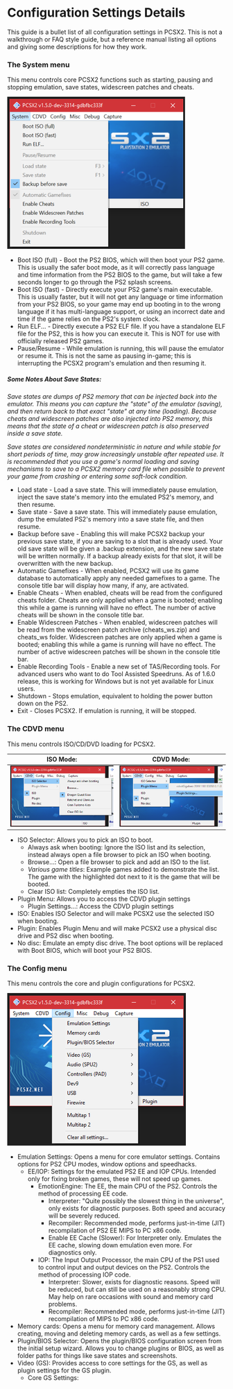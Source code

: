 # Configuration Settings Details
This guide is a bullet list of all configuration settings in PCSX2. This is not a walkthrough or FAQ style guide, but a reference manual listing all options and giving some descriptions for how they work.

### The System menu
This menu controls core PCSX2 functions such as starting, pausing and stopping emulation, save states, widescreen patches and cheats. 

![PCSX2_System.png](PCSX2_System.png)

* Boot ISO (full) - Boot the PS2 BIOS, which will then boot your PS2 game. This is usually the safer boot mode, as it will correctly pass language and time information from the PS2 BIOS to the game, but will take a few seconds longer to go through the PS2 splash screens.
* Boot ISO (fast) - Directly execute your PS2 game's main executable. This is usually faster, but it will not get any language or time information from your PS2 BIOS, so your game may end up booting in to the wrong language if it has multi-language support, or using an incorrect date and time if the game relies on the PS2's system clock.
* Run ELF... - Directly execute a PS2 ELF file. If you have a standalone ELF file for the PS2, this is how you can execute it. This is NOT for use with officially released PS2 games.
* Pause/Resume - While emulation is running, this will pause the emulator or resume it. This is not the same as pausing in-game; this is interrupting the PCSX2 program's emulation and then resuming it.

##### *Some Notes About Save States:*
*Save states are dumps of PS2 memory that can be injected back into the emulator. This means you can capture the "state" of the emulator (saving), and then return back to that exact "state" at any time (loading). Because cheats and widescreen patches are also injected into PS2 memory, this means that the state of a cheat or widescreen patch is also preserved inside a save state.*

*Save states are considered nondeterministic in nature and while stable for short periods of time, may grow increasingly unstable after repeated use. It is recommended that you use a game's normal loading and saving mechanisms to save to a PCSX2 memory card file when possible to prevent your game from crashing or entering some soft-lock condition.*

* Load state - Load a save state. This will immediately pause emulation, inject the save state's memory into the emulated PS2's memory, and then resume. 
* Save state - Save a save state. This will immediately pause emulation, dump the emulated PS2's memory into a save state file, and then resume.
* Backup before save - Enabling this will make PCSX2 backup your previous save state, if you are saving to a slot that is already used. Your old save state will be given a .backup extension, and the new save state will be written normally. If a backup already exists for that slot, it will be overwritten with the new backup.
* Automatic Gamefixes - When enabled, PCSX2 will use its game database to automatically apply any needed gamefixes to a game. The console title bar will display how many, if any, are activated. 
* Enable Cheats - When enabled, cheats will be read from the configured cheats folder. Cheats are only applied when a game is booted; enabling this while a game is running will have no effect. The number of active cheats will be shown in the console title bar. 
* Enable Widescreen Patches - When enabled, widescreen patches will be read from the widescreen patch archive (cheats_ws.zip) and cheats_ws folder. Widescreen patches are only applied when a game is booted; enabling this while a game is running will have no effect. The number of active widescreen patches will be shown in the console title bar.
* Enable Recording Tools - Enable a new set of TAS/Recording tools. For advanced users who want to do Tool Assisted Speedruns. As of 1.6.0 release, this is working for Windows but is not yet available for Linux users.
* Shutdown - Stops emulation, equivalent to holding the power button down on the PS2.
* Exit - Closes PCSX2. If emulation is running, it will be stopped.

### The CDVD menu
This menu controls ISO/CD/DVD loading for PCSX2.

| ISO Mode: | CDVD Mode: |
| --- | --- |
| ![PCSX2_CDVD.png](PCSX2_CDVD.png) | ![PCSX2_CDVD_2.png](PCSX2_CDVD_2.png) |

* ISO Selector: Allows you to pick an ISO to boot.
    * Always ask when booting: Ignore the ISO list and its selection, instead always open a file browser to pick an ISO when booting.
    * Browse...: Open a file browser to pick and add an ISO to the list.
    * *Various game titles*: Example games added to demonstrate the list. The game with the highlighted dot next to it is the game that will be booted.
    * Clear ISO list: Completely empties the ISO list.
* Plugin Menu: Allows you to access the CDVD plugin settings
    * Plugin Settings...: Access the CDVD plugin settings
* ISO: Enables ISO Selector and will make PCSX2 use the selected ISO when booting.
* Plugin: Enables Plugin Menu and will make PCSX2 use a physical disc drive and PS2 disc when booting.
* No disc: Emulate an empty disc drive. The boot options will be replaced with Boot BIOS, which will boot your PS2 BIOS.

### The Config menu
This menu controls the core and plugin configurations for PCSX2.

![PCSX2_Config.png](PCSX2_Config.png)

* Emulation Settings: Opens a menu for core emulator settings. Contains options for PS2 CPU modes, window options and speedhacks.
    * EE/IOP: Settings for the emulated PS2 EE and IOP CPUs. Intended only for fixing broken games, these will not speed up games.
        * EmotionEngine: The EE, the main CPU of the PS2. Controls the method of processing EE code.
            * Interpreter: "Quite possibly the slowest thing in the universe", only exists for diagnostic purposes. Both speed and accuracy will be severely reduced.
            * Recompiler: Recommended mode, performs just-in-time (JIT) recompilation of PS2 EE MIPS to PC x86 code.
            * Enable EE Cache (Slower): For Interpreter only. Emulates the EE cache, slowing down emulation even more. For diagnostics only. 
        * IOP: The Input Output Processor, the main CPU of the PS1 used to control input and output devices on the PS2. Controls the method of processing IOP code.
            * Interpreter: Slower, exists for diagnostic reasons. Speed will be reduced, but can still be used on a reasonably strong CPU. May help on rare occasions with sound and memory card problems.
            * Recompiler: Recommended mode, performs just-in-time (JIT) recompilation of MIPS to PC x86 code.
* Memory cards: Opens a menu for memory card management. Allows creating, moving and deleting memory cards, as well as a few settings.
* Plugin/BIOS Selector: Opens the plugin/BIOS configuration screen from the initial setup wizard. Allows you to change plugins or BIOS, as well as folder paths for things like save states and screenshots.
* Video (GS): Provides access to core settings for the GS, as well as plugin settings for the GS plugin.
    * Core GS Settings: 
